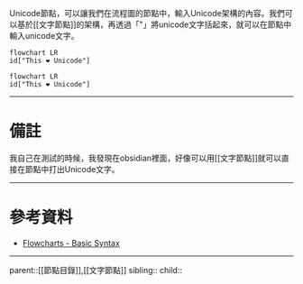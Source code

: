 Unicode節點，可以讓我們在流程圖的節點中，輸入Unicode架構的內容。我們可以基於[[文字節點]]的架構，再透過「"」將unicode文字括起來，就可以在節點中輸入unicode文字。
```Mermaid
flowchart LR
id["This ❤ Unicode"]
```
```mermaid
flowchart LR
id["This ❤ Unicode"]
```
- - -
# 備註
我自己在測試的時候，我發現在obsidian裡面，好像可以用[[文字節點]]就可以直接在節點中打出Unicode文字。
- - -
# 參考資料
- [Flowcharts - Basic Syntax](https://mermaid.js.org/syntax/flowchart.html)
- - -
parent::[[節點目錄]],[[文字節點]]
sibling::
child::